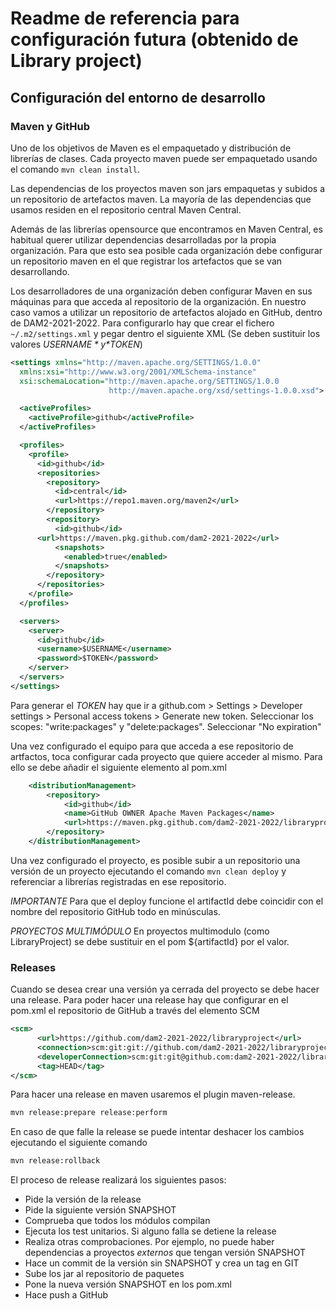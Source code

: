 # Readme de referencia para configuración futura (obtenido de Library project)

## Configuración del entorno de desarrollo


### Maven y GitHub

Uno de los objetivos de Maven es el empaquetado y distribución de librerías de clases. Cada proyecto maven puede ser empaquetado usando el comando `mvn clean install`.

Las dependencias de los proyectos maven son jars empaquetas y subidos a un repositorio de artefactos maven. La mayoría de las dependencias que usamos residen en el repositorio central Maven Central.

Además de las librerías opensource que encontramos en Maven Central, es habitual querer utilizar dependencias desarrolladas por la propia organización. Para que esto sea posible cada organización debe configurar un repositorio maven en el que registrar los artefactos que se van desarrollando.

Los desarrolladores de una organización deben configurar Maven en sus máquinas para que acceda al repositorio de la organización. En nuestro caso vamos a utilizar un repositorio de artefactos alojado en GitHub, dentro de DAM2-2021-2022. Para configurarlo hay que crear el fichero `~/.m2/settings.xml` y pegar dentro el siguiente XML (Se deben sustituir los valores *$USERNAME* y *$TOKEN*)


```xml
<settings xmlns="http://maven.apache.org/SETTINGS/1.0.0"
  xmlns:xsi="http://www.w3.org/2001/XMLSchema-instance"
  xsi:schemaLocation="http://maven.apache.org/SETTINGS/1.0.0
                      http://maven.apache.org/xsd/settings-1.0.0.xsd">

  <activeProfiles>
    <activeProfile>github</activeProfile>
  </activeProfiles>

  <profiles>
    <profile>
      <id>github</id>
      <repositories>
        <repository>
          <id>central</id>
          <url>https://repo1.maven.org/maven2</url>
        </repository>
        <repository>
          <id>github</id>
	  <url>https://maven.pkg.github.com/dam2-2021-2022</url>
          <snapshots>
            <enabled>true</enabled>
          </snapshots>
        </repository>
      </repositories>
    </profile>
  </profiles>

  <servers>
    <server>
      <id>github</id>
      <username>$USERNAME</username>
      <password>$TOKEN</password>
    </server>
  </servers>
</settings>
```

Para generar el *TOKEN* hay que ir a github.com > Settings > Developer settings > Personal access tokens > Generate new token. Seleccionar los scopes: "write:packages" y "delete:packages". Seleccionar "No expiration"

Una vez configurado el equipo para que acceda a ese repositorio de artfactos, toca configurar cada proyecto que quiere acceder al mismo. Para ello se debe añadir el siguiente elemento al pom.xml


```xml
    <distributionManagement>
        <repository>
            <id>github</id>
            <name>GitHub OWNER Apache Maven Packages</name>
            <url>https://maven.pkg.github.com/dam2-2021-2022/libraryproject</url>
        </repository>
    </distributionManagement>
```

Una vez configurado el proyecto, es posible subir a un repositorio una versión de un proyecto ejecutando el comando `mvn clean deploy` y referenciar a librerías registradas en ese repositorio. 

*IMPORTANTE* Para que el deploy funcione el artifactId debe coincidir con el nombre del repositorio GitHub todo en minúsculas.

*PROYECTOS MULTIMÓDULO* En proyectos multimodulo (como LibraryProject) se debe sustituir en el pom ${artifactId} por el valor.

### Releases

Cuando se desea crear una versión ya cerrada del proyecto se debe hacer una release. Para poder hacer una release hay que configurar en el pom.xml el repositorio de GitHub a través del elemento SCM
```xml
<scm>
      <url>https://github.com/dam2-2021-2022/libraryproject</url>
      <connection>scm:git:git://github.com/dam2-2021-2022/libraryproject.git</connection>
      <developerConnection>scm:git:git@github.com:dam2-2021-2022/libraryproject.git</developerConnection>
      <tag>HEAD</tag>
</scm>
```

Para hacer una release en maven usaremos el plugin maven-release.

```bash
mvn release:prepare release:perform
```

En caso de que falle la release se puede intentar deshacer los cambios ejecutando el siguiente comando
```bash
mvn release:rollback
```

El proceso de release realizará los siguientes pasos:
- Pide la versión de la release
- Pide la siguiente versión SNAPSHOT
- Comprueba que todos los módulos compilan
- Ejecuta los test unitarios. Si alguno falla se detiene la release
- Realiza otras comprobaciones. Por ejemplo, no puede haber dependencias a proyectos *externos* que tengan versión SNAPSHOT
- Hace un commit de la versión sin SNAPSHOT y crea un tag en GIT
- Sube los jar al repositorio de paquetes
- Pone la nueva versión SNAPSHOT en los pom.xml
- Hace push a GitHub


